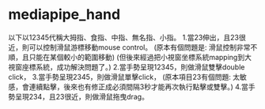 # mediapipe_hand
以下以12345代稱大拇指、食指、中指、無名指、小指。
1.當23伸出，且23很近，則可以控制滑鼠游標移動mouse control。
     (原本有個問題是:  滑鼠控制非常不順，且只能在某個較小的範圍移動)
     (但後來經過把小視窗坐標系統mapping到大視窗座標系統，成功解決問題了。)
2.當手勢呈現12345，則做滑鼠雙擊double click， 
3.當手勢呈現2345，則做滑鼠單擊click， 
     (原本項目23有個問題:   太敏感，會連續點擊，後來也有修正成必須間隔3秒才能再次執行點擊或雙擊。)
4.當手勢呈現234，且23很近，則做滑鼠拖曳drag。
